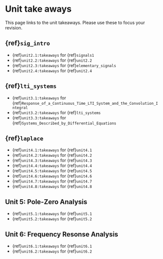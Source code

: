 <!-- #region -->
# Unit take aways

This page links to the unit takeaways. Please use these to focus your revision.

## {ref}`sig_intro`

* {ref}`unit2.1:takeaways` for {ref}`signals1`
* {ref}`unit2.2:takeaways` for {ref}`unit2.2`
* {ref}`unit2.3:takeaways` for {ref}`elementary_signals`
* {ref}`unit2.4:takeaways` for {ref}`unit2.4`

## {ref}`lti_systems`

* {ref}`unit3.1:takeaways` for {ref}`Response_of_a_Continuous_Time_LTI_System_and_the_Convolution_Integral`
* {ref}`unit3.2:takeaways` for {ref}`lti_systems`
* {ref}`unit3.3:takeaways` for {ref}`Systems_Described_by_Differential_Equations`

## {ref}`laplace`

* {ref}`unit4.1:takeaways` for {ref}`unit4.1`
* {ref}`unit4.2:takeaways` for {ref}`unit4.2`
* {ref}`unit4.3:takeaways` for {ref}`unit4.3`
* {ref}`unit4.4:takeaways` for {ref}`unit4.4`
* {ref}`unit4.5:takeaways` for {ref}`unit4.5`
* {ref}`unit4.6:takeaways` for {ref}`unit4.6`
* {ref}`unit4.7:takeaways` for {ref}`unit4.7`
* {ref}`unit4.8:takeaways` for {ref}`unit4.8`


## Unit 5: Pole-Zero Analysis

* {ref}`unit5.1:takeaways` for {ref}`unit5.1`
* {ref}`unit5.2:takeaways` for {ref}`unit5.2`

## Unit 6: Frequency Resonse Analysis

* {ref}`unit6.1:takeaways` for {ref}`unit6.1`
* {ref}`unit6.2:takeaways` for {ref}`unit6.2`

<!-- #endregion -->

```python

```
